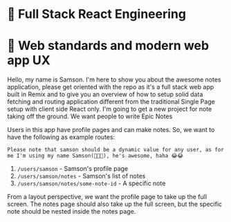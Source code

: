 # 🔭 Full Stack React Engineering

# 🦿 Web standards and modern web app UX

Hello, my name is Samson. I'm here to show you about the awesome notes
application, please get oriented with the repo as it's a full stack web app
built in Remix and to give you an overview of how to setup solid data fetching
and routing application different from the traditional Single Page setup with
client side React only. I'm going to get a new project for note taking off the
ground. We want people to write Epic Notes

Users in this app have profile pages and can make notes. So, we want to have the
following as example routes:

`Please note that samson should be a dynamic value for any user, as for me I'm using my name Samson(👨‍💼👨), he's awesome, haha 😂😂`

1.  `/users/samson` - Samson's profile page
2.  `/users/samson/notes` - Samson's list of notes
3.  `/users/samson/notes/some-note-id` - A specific note

From a layout perspective, we want the profile page to take up the full screen.
The notes page should also take up the full screen, but the specific note should
be nested inside the notes page.
